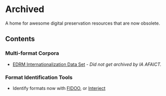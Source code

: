 # Archived

A home for awesome digital preservation resources that are now obsolete.

<!-- markdown-link-check-disable -->

## Contents

### Multi-format Corpora

- [EDRM Internationalization Data Set](http://www.edrm.net/download/all_projects/data_set/EDRM_Data-Set_I18N_1-0.zip) - _Did not get archived by IA AFAICT._


### Format Identification Tools

- Identify formats now with [FIDOO](http://www.techmaurice.com/fidoo/), or [Interject](http://www.webarchive.org.uk/interject/inspect/)


<!-- markdown-link-check-enable -->
